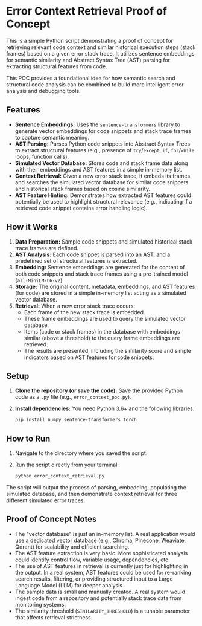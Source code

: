 # Error Context Retrieval Proof of Concept

This is a simple Python script demonstrating a proof of concept for retrieving relevant code context and similar historical execution steps (stack frames) based on a given error stack trace. It utilizes sentence embeddings for semantic similarity and Abstract Syntax Tree (AST) parsing for extracting structural features from code.

This POC provides a foundational idea for how semantic search and structural code analysis can be combined to build more intelligent error analysis and debugging tools.

## Features

* **Sentence Embeddings:** Uses the `sentence-transformers` library to generate vector embeddings for code snippets and stack trace frames to capture semantic meaning.
* **AST Parsing:** Parses Python code snippets into Abstract Syntax Trees to extract structural features (e.g., presence of `try`/`except`, `if`, `for`/`while` loops, function calls).
* **Simulated Vector Database:** Stores code and stack frame data along with their embeddings and AST features in a simple in-memory list.
* **Context Retrieval:** Given a new error stack trace, it embeds its frames and searches the simulated vector database for similar code snippets and historical stack frames based on cosine similarity.
* **AST Feature Hinting:** Demonstrates how extracted AST features could potentially be used to highlight structural relevance (e.g., indicating if a retrieved code snippet contains error handling logic).

## How it Works

1.  **Data Preparation:** Sample code snippets and simulated historical stack trace frames are defined.
2.  **AST Analysis:** Each code snippet is parsed into an AST, and a predefined set of structural features is extracted.
3.  **Embedding:** Sentence embeddings are generated for the content of both code snippets and stack trace frames using a pre-trained model (`all-MiniLM-L6-v2`).
4.  **Storage:** The original content, metadata, embeddings, and AST features (for code) are stored in a simple in-memory list acting as a simulated vector database.
5.  **Retrieval:** When a new error stack trace occurs:
    * Each frame of the new stack trace is embedded.
    * These frame embeddings are used to query the simulated vector database.
    * Items (code or stack frames) in the database with embeddings similar (above a threshold) to the query frame embeddings are retrieved.
    * The results are presented, including the similarity score and simple indicators based on AST features for code snippets.

## Setup

1.  **Clone the repository (or save the code):** Save the provided Python code as a `.py` file (e.g., `error_context_poc.py`).
2.  **Install dependencies:** You need Python 3.6+ and the following libraries.

    ```bash
    pip install numpy sentence-transformers torch
    ```

## How to Run

1.  Navigate to the directory where you saved the script.
2.  Run the script directly from your terminal:

    ```bash
    python error_context_retrieval.py
    ```

The script will output the process of parsing, embedding, populating the simulated database, and then demonstrate context retrieval for three different simulated error traces.

## Proof of Concept Notes

* The "vector database" is just an in-memory list. A real application would use a dedicated vector database (e.g., Chroma, Pinecone, Weaviate, Qdrant) for scalability and efficient searching.
* The AST feature extraction is very basic. More sophisticated analysis could identify control flow, variable usage, dependencies, etc.
* The use of AST features in retrieval is currently just for highlighting in the output. In a real system, AST features could be used for re-ranking search results, filtering, or providing structured input to a Large Language Model (LLM) for deeper analysis.
* The sample data is small and manually created. A real system would ingest code from a repository and potentially stack trace data from monitoring systems.
* The similarity threshold (`SIMILARITY_THRESHOLD`) is a tunable parameter that affects retrieval strictness.

